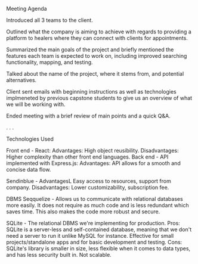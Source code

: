 Meeting Agenda

Introduced all 3 teams to the client.

Outlined what the company is aiming to achieve with regards to providing a platform to healers where they can connect with clients for appointments.

Summarized the main goals of the project and briefly mentioned the features each team is expected to work on, including improved searching functionality, mapping, and testing.

Talked about the name of the project, where it stems from, and potential alternatives. 

Client sent emails with beginning instructions as well as technologies implmeneted by previous capstone students to give us an overview of what we will be working with.

Ended meeting with a brief review of main points and a quick Q&A.

.
.
.

Technologies Used

Front end - React: Advantages: High object reusibility. Disadvantages: Higher complexity than other front end languages.
Back end - API implemented with Express.js: Advantages: API allows for a smooth and concise data flow.

Sendinblue - AdvantagesL Easy access to resources, support from company. Disadvantages: Lower customizability, subscription fee.

DBMS
Seqquelize - Allows us to communicate with relational databases more easily. It does not require as much code and is less redundant which saves time. This also makes the code more robust and secure. 

SQLite - The relational DBMS we're implementing for production. Pros: SQLite is a server-less and self-contained database, meaning that we don't need a server to run it unlike MySQL for instance. Effective for small projects/standalone apps and for basic development and testing. Cons: SQLite's library is  smaller in size, less flexible when it comes to data types, and has less security built in. Not scalable.









